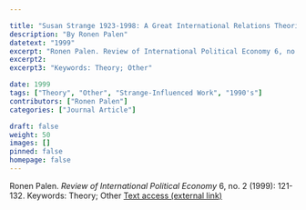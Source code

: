 ```yaml
---

title: "Susan Strange 1923-1998: A Great International Relations Theorist"
description: "By Ronen Palen"
datetext: "1999"
excerpt: "Ronen Palen. Review of International Political Economy 6, no. 2 (1999): 121-132."
excerpt2: 
excerpt3: "Keywords: Theory; Other"

date: 1999
tags: ["Theory", "Other", "Strange-Influenced Work", "1990's"]
contributors: ["Ronen Palen"]
categories: ["Journal Article"]

draft: false
weight: 50
images: []
pinned: false
homepage: false
---
```


Ronen Palen. *Review of International Political Economy* 6, no. 2 (1999): 121-132.
Keywords: Theory; Other
[Text access (external link)](https://doi.org/10.1080/096922999347254)
